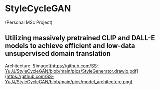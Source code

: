 # StyleCycleGAN

(Personal MSc Project)

## Utilizing massively pretrained CLIP and DALL-E models to achieve efficient and low-data unsupervised domain translation

Architecture:
![image](https://github.com/SS-YuJJ/StyleCycleGAN/blob/main/pics/StyleGenerator.drawio.pdf](https://github.com/SS-YuJJ/StyleCycleGAN/blob/main/pics/model_architecture.png)

